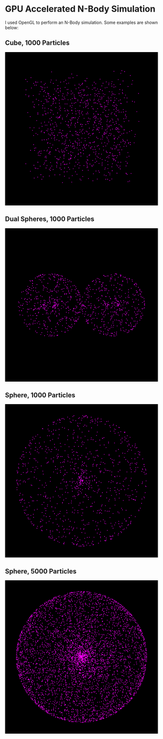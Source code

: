# GPU Accelerated N-Body Simulation

I used OpenGL to perform an N-Body simulation. Some examples are shown below:

## Cube, 1000 Particles
![alt text](saved/cube_n1000.gif?raw=true)

## Dual Spheres, 1000 Particles
![alt text](saved/dual_n1000.gif?raw=true)

## Sphere, 1000 Particles
![alt text](saved/sphere_n1000.gif?raw=true)

## Sphere, 5000 Particles
![alt text](saved/sphere_n5000.gif?raw=true)
